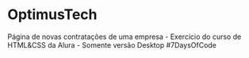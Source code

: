 # OptimusTech
Página de novas contratações de uma empresa - Exercício do curso de HTML&amp;CSS da Alura - Somente versão Desktop #7DaysOfCode
